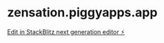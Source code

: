 # zensation.piggyapps.app

[Edit in StackBlitz next generation editor ⚡️](https://stackblitz.com/~/github.com/SlowDeepCoder/zensation.piggyapps.app)